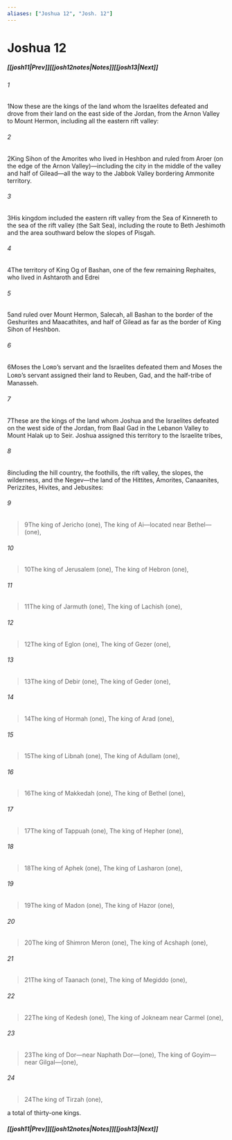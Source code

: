 ```yaml
---
aliases: ["Joshua 12", "Josh. 12"]
---
```

# Joshua 12
##### <span class=arrow-left></span>[[josh11|Prev]]<span class=navigation-separator></span>[[josh12notes|Notes]]<span class=navigation-separator></span>[[josh13|Next]]<span class=arrow-right></span>
###### 1
<span class=verse-first>1</span>Now these are the kings of the land whom the Israelites defeated and drove from their land on the east side of the Jordan, from the Arnon Valley to Mount Hermon, including all the eastern rift valley:
###### 2
<span class=verse-body>2</span>King Sihon of the Amorites who lived in Heshbon and ruled from Aroer (on the edge of the Arnon Valley)—including the city in the middle of the valley and half of Gilead—all the way to the Jabbok Valley bordering Ammonite territory.
###### 3
<span class=verse-body>3</span>His kingdom included the eastern rift valley from the Sea of Kinnereth to the sea of the rift valley (the Salt Sea), including the route to Beth Jeshimoth and the area southward below the slopes of Pisgah.
###### 4
<span class=verse-body>4</span>The territory of King Og of Bashan, one of the few remaining Rephaites, who lived in Ashtaroth and Edrei
###### 5
<span class=verse-body>5</span>and ruled over Mount Hermon, Salecah, all Bashan to the border of the Geshurites and Maacathites, and half of Gilead as far as the border of King Sihon of Heshbon.
###### 6
<span class=verse-body>6</span>Moses the Lᴏʀᴅ’s servant and the Israelites defeated them and Moses the Lᴏʀᴅ’s servant assigned their land to Reuben, Gad, and the half-tribe of Manasseh.
<div class=paragraph-break></div>

###### 7
<span class=verse-first>7</span>These are the kings of the land whom Joshua and the Israelites defeated on the west side of the Jordan, from Baal Gad in the Lebanon Valley to Mount Halak up to Seir. Joshua assigned this territory to the Israelite tribes,
###### 8
<span class=verse-body>8</span>including the hill country, the foothills, the rift valley, the slopes, the wilderness, and the Negev—the land of the Hittites, Amorites, Canaanites, Perizzites, Hivites, and Jebusites:
<div class=paragraph-break></div>

###### 9
><span class=verse-body-poetry>9</span>The king of Jericho (one),
>The king of Ai—located near Bethel—(one),
###### 10
><span class=verse-body-poetry>10</span>The king of Jerusalem (one),
>The king of Hebron (one),
###### 11
><span class=verse-body-poetry>11</span>The king of Jarmuth (one),
>The king of Lachish (one),
###### 12
><span class=verse-body-poetry>12</span>The king of Eglon (one),
>The king of Gezer (one),
###### 13
><span class=verse-body-poetry>13</span>The king of Debir (one),
>The king of Geder (one),
###### 14
><span class=verse-body-poetry>14</span>The king of Hormah (one),
>The king of Arad (one),
###### 15
><span class=verse-body-poetry>15</span>The king of Libnah (one),
>The king of Adullam (one),
###### 16
><span class=verse-body-poetry>16</span>The king of Makkedah (one),
>The king of Bethel (one),
###### 17
><span class=verse-body-poetry>17</span>The king of Tappuah (one),
>The king of Hepher (one),
###### 18
><span class=verse-body-poetry>18</span>The king of Aphek (one),
>The king of Lasharon (one),
###### 19
><span class=verse-body-poetry>19</span>The king of Madon (one),
>The king of Hazor (one),
###### 20
><span class=verse-body-poetry>20</span>The king of Shimron Meron (one),
>The king of Acshaph (one),
###### 21
><span class=verse-body-poetry>21</span>The king of Taanach (one),
>The king of Megiddo (one),
###### 22
><span class=verse-body-poetry>22</span>The king of Kedesh (one),
>The king of Jokneam near Carmel (one),
###### 23
><span class=verse-body-poetry>23</span>The king of Dor—near Naphath Dor—(one),
>The king of Goyim—near Gilgal—(one),
###### 24
><span class=verse-body-poetry>24</span>The king of Tirzah (one),
<div class=paragraph-break></div>

a total of thirty-one kings.
##### <span class=arrow-left></span>[[josh11|Prev]]<span class=navigation-separator></span>[[josh12notes|Notes]]<span class=navigation-separator></span>[[josh13|Next]]<span class=arrow-right></span>